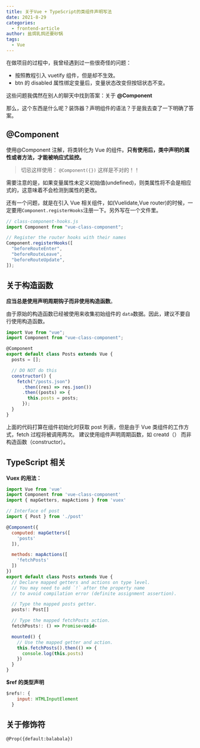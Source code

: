 ```yaml
---
title: 关于Vue + TypeScript的类组件声明写法
date: 2021-8-29
categories:
  - frontend-article
author: 盐焗乳鸽还要砂锅
tags:
  - Vue
---
```


在做项目的过程中，我曾经遇到过一些很奇怪的问题：

- 按照教程引入 vuetify 组件，但是却不生效。
- btn 的 disabled 属性绑定变量后，变量状态改变但按钮状态不变。

这些问题我偶然在别人的聊天中找到答案：关于 **@Component**

那么，这个东西是什么呢？装饰器？声明组件的语法？于是我去查了一下明确了答案。

## @Component

使用@Component 注解，将类转化为 Vue 的组件。**只有使用后，类中声明的属性或者方法，才能被响应式监控。**

> 切忌这样使用： `@Component({})` 这样是不对的！！

需要注意的是，如果变量属性未定义初始值(undefined)，则类属性将不会是相应式的，这意味着不会检测到属性的更改。

还有一个问题，就是在引入 Vue 相关组件，如(Vuelidate,Vue router)的时候，一定要用`Component.registerHooks`注册一下。另外写在一个文件里。

```js
// class-component-hooks.js
import Component from "vue-class-component";

// Register the router hooks with their names
Component.registerHooks([
  "beforeRouteEnter",
  "beforeRouteLeave",
  "beforeRouteUpdate",
]);
```

## 关于构造函数

**应当总是使用声明周期钩子而非使用构造函数**。

由于原始的构造函数已经被使用来收集初始组件的 `data`数据。因此，建议不要自行使用构造函数。

```js
import Vue from "vue";
import Component from "vue-class-component";

@Component
export default class Posts extends Vue {
  posts = [];

  // DO NOT do this
  constructor() {
    fetch("/posts.json")
      .then((res) => res.json())
      .then((posts) => {
        this.posts = posts;
      });
  }
}
```

上面的代码打算在组件初始化时获取 post 列表，但是由于 Vue 类组件的工作方式，fetch 过程将被调用两次。
建议使用组件声明周期函数，如 creatd（） 而非构造函数（constructor）。

## TypeScript 相关

**Vuex 的用法：**

```js
import Vue from 'vue'
import Component from 'vue-class-component'
import { mapGetters, mapActions } from 'vuex'

// Interface of post
import { Post } from './post'

@Component({
  computed: mapGetters([
    'posts'
  ]),

  methods: mapActions([
    'fetchPosts'
  ])
})
export default class Posts extends Vue {
  // Declare mapped getters and actions on type level.
  // You may need to add `!` after the property name
  // to avoid compilation error (definite assignment assertion).

  // Type the mapped posts getter.
  posts!: Post[]

  // Type the mapped fetchPosts action.
  fetchPosts!: () => Promise<void>

  mounted() {
    // Use the mapped getter and action.
    this.fetchPosts().then(() => {
      console.log(this.posts)
    })
  }
}
```

**\$ref 的类型声明**

```js
$refs!: {
    input: HTMLInputElement
  }
```

## 关于修饰符

`@Prop({default:balabala})`
